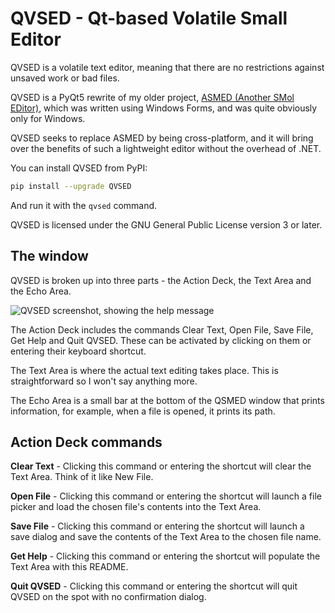 # QVSED - Qt-based Volatile Small Editor

QVSED is a volatile text editor, meaning that there are no restrictions against unsaved work or bad files.

QVSED is a PyQt5 rewrite of my older project, [ASMED (Another SMol EDitor)](https://github.com/That1M8Head/ASMED), which was written using Windows Forms, and was quite obviously only for Windows.

QVSED seeks to replace ASMED by being cross-platform, and it will bring over the benefits of such a lightweight editor without the overhead of .NET.

You can install QVSED from PyPI:

```sh
pip install --upgrade QVSED
```

And run it with the `qvsed` command.

QVSED is licensed under the GNU General Public License version 3 or later.

## The window

QVSED is broken up into three parts - the Action Deck, the Text Area and the Echo Area.

![QVSED screenshot, showing the help message](qsved_screenie.png)

The Action Deck includes the commands Clear Text, Open File, Save File, Get Help and Quit QVSED. These can be activated by clicking on them or entering their keyboard shortcut.

The Text Area is where the actual text editing takes place. This is straightforward so I won't say anything more.

The Echo Area is a small bar at the bottom of the QSMED window that prints information, for example, when a file is opened, it prints its path.

## Action Deck commands

**Clear Text** - Clicking this command or entering the shortcut <C-n> will clear the Text Area. Think of it like New File.

**Open File** - Clicking this command or entering the shortcut <C-f> will launch a file picker and load the chosen file's contents into the Text Area.

**Save File** - Clicking this command or entering the shortcut <C-s> will launch a save dialog and save the contents of the Text Area to the chosen file name.

**Get Help** - Clicking this command or entering the shortcut <C-h> will populate the Text Area with this README.

**Quit QVSED** - Clicking this command or entering the shortcut <A-q> will quit QVSED on the spot with no confirmation dialog.

